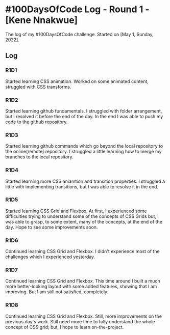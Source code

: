 # #100DaysOfCode Log - Round 1 - [Kene Nnakwue]

The log of my #100DaysOfCode challenge. Started on [May 1, Sunday, 2022].

## Log

### R1D1 
Started learning CSS animation. Worked on some animated content, struggled with CSS transforms.

### R1D2
Started learning github fundamentals. I struggled with folder arrangement, but I resolved it before the end of the day. In the end I was able to push my code to the github repository.

### R1D3
Started learning github commands which go beyond the local repository to the online(remote) repository. I struggled a little learning how to merge my branches to the local repository.

### R1D4
Started learning more CSS aniamtion and transition properties. I struggled a little with implementing transitions, but I was able to resolve it in the end.

### R1D5
Started learning CSS Grid and Flexbox. At first, I experienced some difficulties trying to understand some of the concepts of CSS Grids but, I was able to grasp, to some extent, many of the concepts, at the end of the day. Hope to see some improvements soon.

### R1D6
Continued learning CSS Grid and Flexbox. I didn't experience most of the challenges which I experienced yesterday.

### R1D7
Continued learning CSS Grid and Flexbox. This time around I built a much more better-looking layout with some added features, showing that I am improving. But I am still not satisfied, completely.

### R1D8
Continued learning CSS Grid and Flexbox. Still, more improvements on the previous day's work. Still need more time to fully understand the whole concept of CSS grid; but, I hope to learn on-the-project.